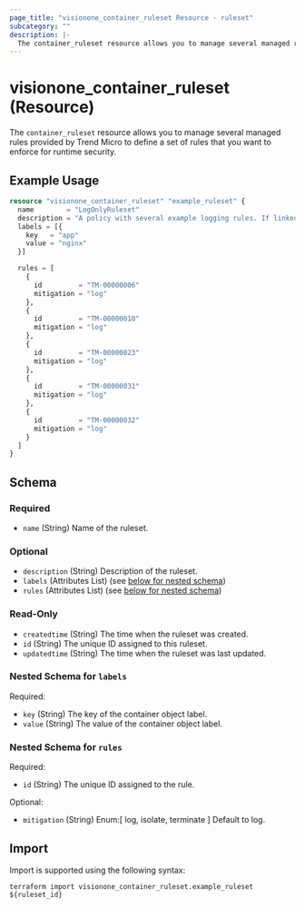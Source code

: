 ```yaml
---
page_title: "visionone_container_ruleset Resource - ruleset"
subcategory: ""
description: |-
  The container_ruleset resource allows you to manage several managed rules provided by Trend Micro to define a set of rules that you want to enforce for runtime security.
---
```


# visionone_container_ruleset (Resource)

The `container_ruleset` resource allows you to manage several managed rules provided by Trend Micro to define a set of rules that you want to enforce for runtime security.

## Example Usage

```terraform
resource "visionone_container_ruleset" "example_ruleset" {
  name        = "LogOnlyRuleset"
  description = "A policy with several example logging rules. If linked to a cluster, it will generate events for enabled rule violations."
  labels = [{
    key   = "app"
    value = "nginx"
  }]

  rules = [
    {
      id         = "TM-00000006"
      mitigation = "log"
    },
    {
      id         = "TM-00000010"
      mitigation = "log"
    },
    {
      id         = "TM-00000023"
      mitigation = "log"
    },
    {
      id         = "TM-00000031"
      mitigation = "log"
    },
    {
      id         = "TM-00000032"
      mitigation = "log"
    }
  ]
}
```

<!-- schema generated by tfplugindocs -->
## Schema

### Required

- `name` (String) Name of the ruleset.

### Optional

- `description` (String) Description of the ruleset.
- `labels` (Attributes List) (see [below for nested schema](#nestedatt--labels))
- `rules` (Attributes List) (see [below for nested schema](#nestedatt--rules))

### Read-Only

- `createdtime` (String) The time when the ruleset was created.
- `id` (String) The unique ID assigned to this ruleset.
- `updatedtime` (String) The time when the ruleset was last updated.

<a id="nestedatt--labels"></a>
### Nested Schema for `labels`

Required:

- `key` (String) The key of the container object label.
- `value` (String) The value of the container object label.


<a id="nestedatt--rules"></a>
### Nested Schema for `rules`

Required:

- `id` (String) The unique ID assigned to the rule.

Optional:

- `mitigation` (String) Enum:[ log, isolate, terminate ] Default to log.

## Import

Import is supported using the following syntax:

```shell
terraform import visionone_container_ruleset.example_ruleset ${ruleset_id}
```